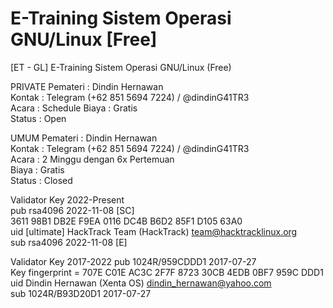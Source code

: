 # E-Training Sistem Operasi GNU/Linux [Free]
[ET - GL] E-Training Sistem Operasi GNU/Linux (Free)  

PRIVATE
Pemateri  : Dindin Hernawan  
Kontak    : Telegram (+62 851 5694 7224) / @dindinG41TR3  
Acara     : Schedule
Biaya     : Gratis  
Status    : Open

UMUM
Pemateri  : Dindin Hernawan  
Kontak    : Telegram (+62 851 5694 7224) / @dindinG41TR3  
Acara     : 2 Minggu dengan 6x Pertemuan  
Biaya     : Gratis  
Status    : Closed

Validator Key 2022-Present  
pub   rsa4096 2022-11-08 [SC]  
      3611 98B1 DB2E F9EA 0116  DC4B B6D2 85F1 D105 63A0  
uid           [ultimate] HackTrack Team (HackTrack) <team@hacktracklinux.org>  
sub   rsa4096 2022-11-08 [E]  

Validator Key 2017-2022
pub   1024R/959CDDD1 2017-07-27  
      Key fingerprint = 707E C01E AC3C 2F7F 8723  30CB 4EDB 0BF7 959C DDD1  
uid                  Dindin Hernawan (Xenta OS) <dindin_hernawan@yahoo.com>  
sub   1024R/B93D20D1 2017-07-27 

